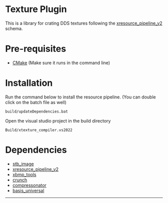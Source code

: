 # Texture Plugin

This is a library for crating DDS textures following the [xresource_pipeline_v2](https://github.com/LIONant-depot/xresource_pipeline_v2) schema.

# Pre-requisites
* [CMake](https://cmake.org/) (Make sure it runs in the command line)

# Installation
Run the command below to install the resource pipeline.
(You can double click on the batch file as well)
```
build/updateDependencies.bat
```

Open the visual studio project in the build directory
```
Build/xtexture_compiler.vs2022
```

# Dependencies
* [stb_image]()
* [xresource_pipeline_v2]()
* [xbmp_tools]()
* [crunch]()
* [compressonator]()
* [basis_universal]()

---
